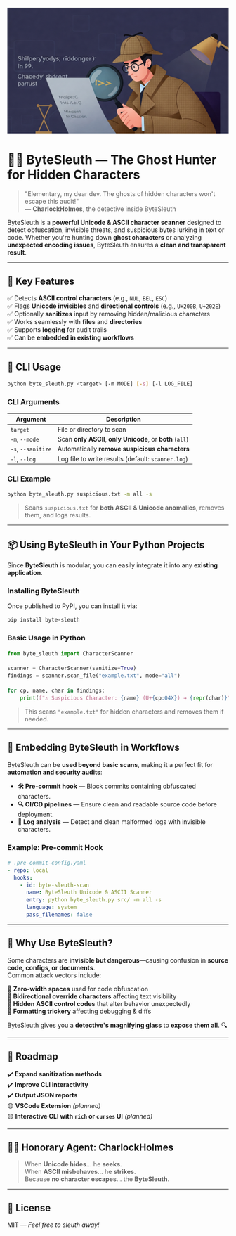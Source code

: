 ![ByteSleuth_Banner](docs/assets/top_banner_a.png)

# 🕵️‍♂️ **ByteSleuth** — The Ghost Hunter for Hidden Characters  

> "Elementary, my dear dev. The ghosts of hidden characters won't escape this audit!"  
> — **CharlockHolmes**, the detective inside ByteSleuth  

ByteSleuth is a **powerful Unicode & ASCII character scanner** designed to detect obfuscation, invisible threats, and suspicious bytes lurking in text or code. Whether you're hunting down **ghost characters** or analyzing **unexpected encoding issues**, ByteSleuth ensures a **clean and transparent result**.

---

## 🚀 **Key Features**
✅ Detects **ASCII control characters** (e.g., `NUL`, `BEL`, `ESC`)  
✅ Flags **Unicode invisibles** and **directional controls** (e.g., `U+200B`, `U+202E`)  
✅ Optionally **sanitizes** input by removing hidden/malicious characters  
✅ Works seamlessly with **files** and **directories**  
✅ Supports **logging** for audit trails  
✅ Can be **embedded in existing workflows**  

---

## 🔧 **CLI Usage**

```bash
python byte_sleuth.py <target> [-m MODE] [-s] [-l LOG_FILE]
```

### **CLI Arguments**
| Argument | Description |
|----------|------------|
| `target` | File or directory to scan |
| `-m`, `--mode` | Scan **only ASCII**, **only Unicode**, or **both** (`all`) |
| `-s`, `--sanitize` | Automatically **remove suspicious characters** |
| `-l`, `--log` | Log file to write results (default: `scanner.log`) |

### **CLI Example**
```bash
python byte_sleuth.py suspicious.txt -m all -s
```
> Scans `suspicious.txt` for **both ASCII & Unicode anomalies**, removes them, and logs results.

---

## 📦 **Using ByteSleuth in Your Python Projects**

Since **ByteSleuth** is modular, you can easily integrate it into any **existing application**.  

### **Installing ByteSleuth**
Once published to PyPI, you can install it via:  
```bash
pip install byte-sleuth
```

### **Basic Usage in Python**
```python
from byte_sleuth import CharacterScanner

scanner = CharacterScanner(sanitize=True)
findings = scanner.scan_file("example.txt", mode="all")

for cp, name, char in findings:
    print(f"⚠️ Suspicious Character: {name} (U+{cp:04X}) → {repr(char)}")
```
> This scans `"example.txt"` for hidden characters and removes them if needed.

---

## 🔁 **Embedding ByteSleuth in Workflows**
ByteSleuth can be **used beyond basic scans**, making it a perfect fit for **automation and security audits**:

- **🛠️ Pre-commit hook** — Block commits containing obfuscated characters.
- **🔍 CI/CD pipelines** — Ensure clean and readable source code before deployment.
- **📜 Log analysis** — Detect and clean malformed logs with invisible characters.

### **Example: Pre-commit Hook**
```yaml
# .pre-commit-config.yaml
- repo: local
  hooks:
    - id: byte-sleuth-scan
      name: ByteSleuth Unicode & ASCII Scanner
      entry: python byte_sleuth.py src/ -m all -s
      language: system
      pass_filenames: false
```

---

## 🧠 **Why Use ByteSleuth?**
Some characters are **invisible but dangerous**—causing confusion in **source code, configs, or documents**.  
Common attack vectors include:

🔹 **Zero-width spaces** used for code obfuscation  
🔹 **Bidirectional override characters** affecting text visibility  
🔹 **Hidden ASCII control codes** that alter behavior unexpectedly  
🔹 **Formatting trickery** affecting debugging & diffs  

ByteSleuth gives you a **detective's magnifying glass** to **expose them all**. 🔍

---

## 🚀 **Roadmap**
✔️ **Expand sanitization methods**  
✔️ **Improve CLI interactivity**  
✔️ **Output JSON reports**  
🟡 **VSCode Extension** *(planned)*  
🟡 **Interactive CLI with `rich` or `curses` UI** *(planned)*  

---

## 🕵️‍♂️ **Honorary Agent: CharlockHolmes**
> When **Unicode hides**... he **seeks**.  
> When **ASCII misbehaves**... he **strikes**.  
> Because **no character escapes**... the **ByteSleuth**.  

---

## 📄 **License**
MIT — *Feel free to sleuth away!*
